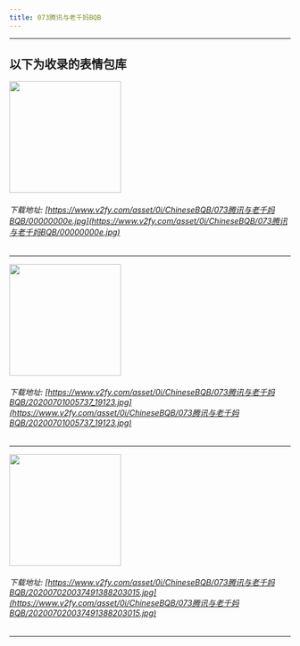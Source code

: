 ```yaml
---
title: 073腾讯与老千妈BQB
---
```


------
## 以下为收录的表情包库

<!-- more -->

<img height='200px' style='height:200px;'  src='https://www.v2fy.com/asset/0i/ChineseBQB/073腾讯与老千妈BQB/00000000e.jpg' data-original='https://www.v2fy.com/asset/0i/ChineseBQB/073腾讯与老千妈BQB/00000000e.jpg' /><br/><h6>下载地址: [https://www.v2fy.com/asset/0i/ChineseBQB/073腾讯与老千妈BQB/00000000e.jpg](https://www.v2fy.com/asset/0i/ChineseBQB/073腾讯与老千妈BQB/00000000e.jpg)</h6><hr/><img height='200px' style='height:200px;'  src='https://www.v2fy.com/asset/0i/ChineseBQB/073腾讯与老千妈BQB/20200701005737_19123.jpg' data-original='https://www.v2fy.com/asset/0i/ChineseBQB/073腾讯与老千妈BQB/20200701005737_19123.jpg' /><br/><h6>下载地址: [https://www.v2fy.com/asset/0i/ChineseBQB/073腾讯与老千妈BQB/20200701005737_19123.jpg](https://www.v2fy.com/asset/0i/ChineseBQB/073腾讯与老千妈BQB/20200701005737_19123.jpg)</h6><hr/><img height='200px' style='height:200px;'  src='https://www.v2fy.com/asset/0i/ChineseBQB/073腾讯与老千妈BQB/202007020037491388203015.jpg' data-original='https://www.v2fy.com/asset/0i/ChineseBQB/073腾讯与老千妈BQB/202007020037491388203015.jpg' /><br/><h6>下载地址: [https://www.v2fy.com/asset/0i/ChineseBQB/073腾讯与老千妈BQB/202007020037491388203015.jpg](https://www.v2fy.com/asset/0i/ChineseBQB/073腾讯与老千妈BQB/202007020037491388203015.jpg)</h6><hr/>